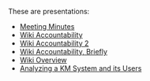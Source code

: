 These are presentations:

* <a href="http://enterprisemediawiki.github.io/slides/MeetingMinutes">Meeting Minutes</a>
* <a href="http://enterprisemediawiki.github.io/slides/WikiAccountability">Wiki Accountability</a>
* <a href="http://enterprisemediawiki.github.io/slides/WikiAccountability2">Wiki Accountability 2</a>
* <a href="http://enterprisemediawiki.github.io/slides/WikiAccountabilityBrief">Wiki Accountability, Briefly</a>
* <a href="http://enterprisemediawiki.github.io/slides/WikiOverview">Wiki Overview</a>
* <a href="http://enterprisemediawiki.github.io/slides/Wiki-DataScienceDay">Analyzing a KM System and its Users</a>
